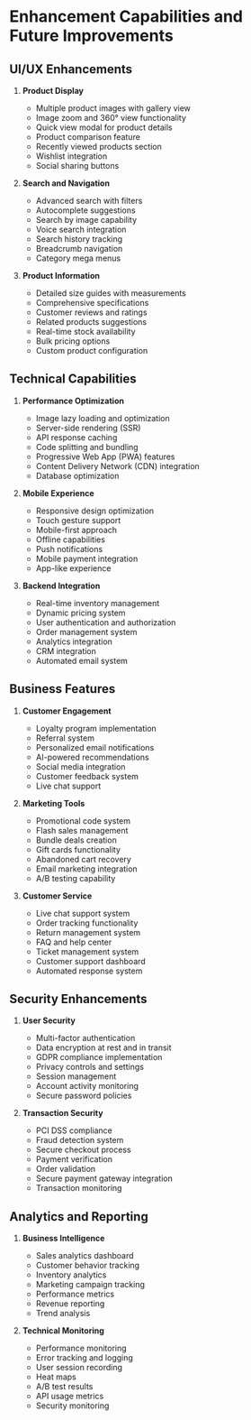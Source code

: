 # Enhancement Capabilities and Future Improvements

## UI/UX Enhancements
1. **Product Display**
   - Multiple product images with gallery view
   - Image zoom and 360° view functionality
   - Quick view modal for product details
   - Product comparison feature
   - Recently viewed products section
   - Wishlist integration
   - Social sharing buttons

2. **Search and Navigation**
   - Advanced search with filters
   - Autocomplete suggestions
   - Search by image capability
   - Voice search integration
   - Search history tracking
   - Breadcrumb navigation
   - Category mega menus

3. **Product Information**
   - Detailed size guides with measurements
   - Comprehensive specifications
   - Customer reviews and ratings
   - Related products suggestions
   - Real-time stock availability
   - Bulk pricing options
   - Custom product configuration

## Technical Capabilities
1. **Performance Optimization**
   - Image lazy loading and optimization
   - Server-side rendering (SSR)
   - API response caching
   - Code splitting and bundling
   - Progressive Web App (PWA) features
   - Content Delivery Network (CDN) integration
   - Database optimization

2. **Mobile Experience**
   - Responsive design optimization
   - Touch gesture support
   - Mobile-first approach
   - Offline capabilities
   - Push notifications
   - Mobile payment integration
   - App-like experience

3. **Backend Integration**
   - Real-time inventory management
   - Dynamic pricing system
   - User authentication and authorization
   - Order management system
   - Analytics integration
   - CRM integration
   - Automated email system

## Business Features
1. **Customer Engagement**
   - Loyalty program implementation
   - Referral system
   - Personalized email notifications
   - AI-powered recommendations
   - Social media integration
   - Customer feedback system
   - Live chat support

2. **Marketing Tools**
   - Promotional code system
   - Flash sales management
   - Bundle deals creation
   - Gift cards functionality
   - Abandoned cart recovery
   - Email marketing integration
   - A/B testing capability

3. **Customer Service**
   - Live chat support system
   - Order tracking functionality
   - Return management system
   - FAQ and help center
   - Ticket management system
   - Customer support dashboard
   - Automated response system

## Security Enhancements
1. **User Security**
   - Multi-factor authentication
   - Data encryption at rest and in transit
   - GDPR compliance implementation
   - Privacy controls and settings
   - Session management
   - Account activity monitoring
   - Secure password policies

2. **Transaction Security**
   - PCI DSS compliance
   - Fraud detection system
   - Secure checkout process
   - Payment verification
   - Order validation
   - Secure payment gateway integration
   - Transaction monitoring

## Analytics and Reporting
1. **Business Intelligence**
   - Sales analytics dashboard
   - Customer behavior tracking
   - Inventory analytics
   - Marketing campaign tracking
   - Performance metrics
   - Revenue reporting
   - Trend analysis

2. **Technical Monitoring**
   - Performance monitoring
   - Error tracking and logging
   - User session recording
   - Heat maps
   - A/B test results
   - API usage metrics
   - Security monitoring

